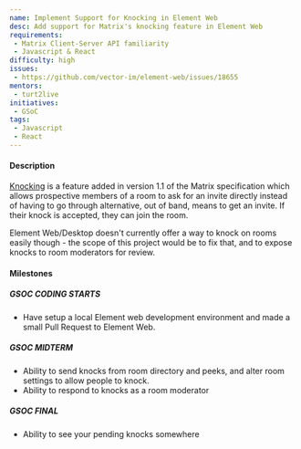 ```yaml
---
name: Implement Support for Knocking in Element Web
desc: Add support for Matrix's knocking feature in Element Web
requirements:
 - Matrix Client-Server API familiarity
 - Javascript & React
difficulty: high
issues:
 - https://github.com/vector-im/element-web/issues/18655
mentors:
 - turt2live
initiatives:
 - GSoC
tags:
 - Javascript
 - React
---
```


#### Description

[Knocking](https://spec.matrix.org/v1.2/client-server-api/#knocking-on-rooms)
is a feature added in version 1.1 of the Matrix specification which allows
prospective members of a room to ask for an invite directly instead of having
to go through alternative, out of band, means to get an invite. If their knock
is accepted, they can join the room. 

Element Web/Desktop doesn't currently offer a way to knock on rooms
easily though - the scope of this project would be to fix that, and to expose
knocks to room moderators for review.

#### Milestones

##### GSOC CODING STARTS

* Have setup a local Element web development environment and made a small Pull
  Request to Element Web.

##### GSOC MIDTERM

* Ability to send knocks from room directory and peeks, and alter room settings
to allow people to knock.
* Ability to respond to knocks as a room moderator 

##### GSOC FINAL

* Ability to see your pending knocks somewhere
